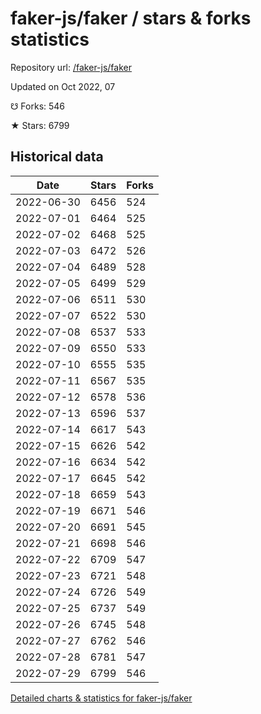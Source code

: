 # faker-js/faker / stars & forks statistics

Repository url: [/faker-js/faker](https://github.com/faker-js/faker)

Updated on Oct 2022, 07

☋ Forks: 546

★ Stars: 6799

## Historical data
| Date | Stars | Forks |
|------|-------|-------|
| 2022-06-30 | 6456 | 524 | 
| 2022-07-01 | 6464 | 525 | 
| 2022-07-02 | 6468 | 525 | 
| 2022-07-03 | 6472 | 526 | 
| 2022-07-04 | 6489 | 528 | 
| 2022-07-05 | 6499 | 529 | 
| 2022-07-06 | 6511 | 530 | 
| 2022-07-07 | 6522 | 530 | 
| 2022-07-08 | 6537 | 533 | 
| 2022-07-09 | 6550 | 533 | 
| 2022-07-10 | 6555 | 535 | 
| 2022-07-11 | 6567 | 535 | 
| 2022-07-12 | 6578 | 536 | 
| 2022-07-13 | 6596 | 537 | 
| 2022-07-14 | 6617 | 543 | 
| 2022-07-15 | 6626 | 542 | 
| 2022-07-16 | 6634 | 542 | 
| 2022-07-17 | 6645 | 542 | 
| 2022-07-18 | 6659 | 543 | 
| 2022-07-19 | 6671 | 546 | 
| 2022-07-20 | 6691 | 545 | 
| 2022-07-21 | 6698 | 546 | 
| 2022-07-22 | 6709 | 547 | 
| 2022-07-23 | 6721 | 548 | 
| 2022-07-24 | 6726 | 549 | 
| 2022-07-25 | 6737 | 549 | 
| 2022-07-26 | 6745 | 548 | 
| 2022-07-27 | 6762 | 546 | 
| 2022-07-28 | 6781 | 547 | 
| 2022-07-29 | 6799 | 546 | 


[Detailed charts & statistics for faker-js/faker](https://reviewgithub.com/rep/faker-js/faker)
